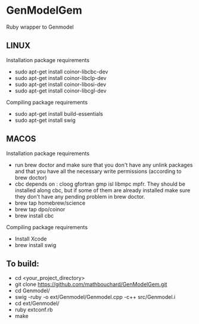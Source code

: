 GenModelGem
================

Ruby wrapper to Genmodel

LINUX
-----

Installation package requirements

* sudo apt-get install coinor-libcbc-dev
* sudo apt-get install coinor-libclp-dev
* sudo apt-get install coinor-libosi-dev
* sudo apt-get install coinor-libcgl-dev

Compiling package requirements

* sudo apt-get install build-essentials
* sudo apt-get install swig


MACOS
-----

Installation package requirements

* run brew doctor and make sure that you don't have any unlink packages and that you have all the necessary write permissions (according to brew doctor)
* cbc depends on : cloog gfortran gmp isl libmpc mpfr. They should be installed along cbc, but if some of them are already installed make sure they don't have any pending problem in brew doctor.
* brew tap homebrew/science
* brew tap dpo/coinor
* brew install cbc

Compiling package requirements

* Install Xcode
* brew install swig

To build:
---------

* cd <your_project_directory>
* git clone https://github.com/mathbouchard/GenModelGem.git
* cd Genmodel/
* swig -ruby -o ext/Genmodel/Genmodel.cpp -c++ src/Genmodel.i
* cd ext/Genmodel/
* ruby extconf.rb
* make
